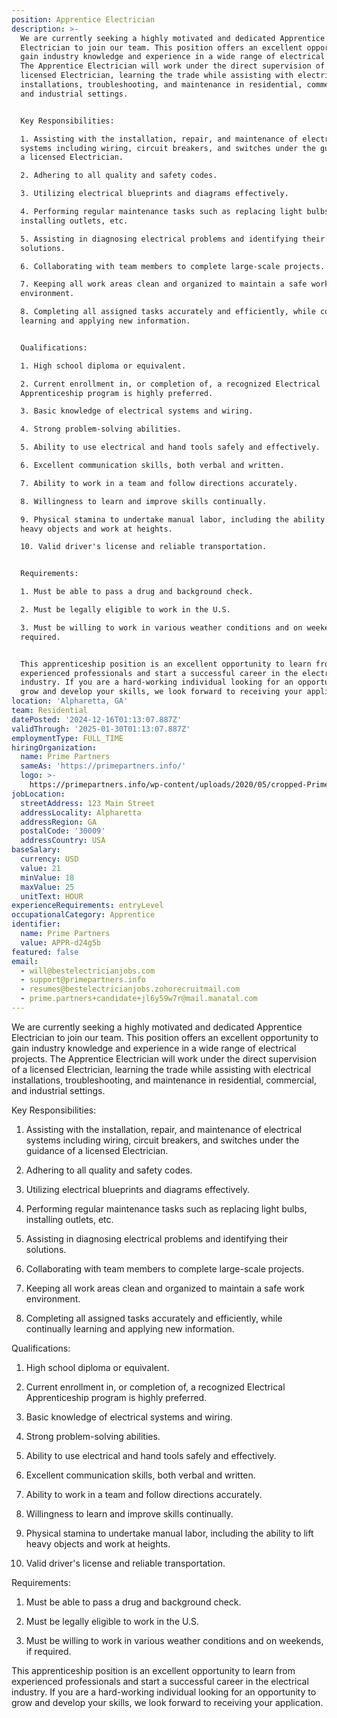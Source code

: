 ```yaml
---
position: Apprentice Electrician
description: >-
  We are currently seeking a highly motivated and dedicated Apprentice
  Electrician to join our team. This position offers an excellent opportunity to
  gain industry knowledge and experience in a wide range of electrical projects.
  The Apprentice Electrician will work under the direct supervision of a
  licensed Electrician, learning the trade while assisting with electrical
  installations, troubleshooting, and maintenance in residential, commercial,
  and industrial settings.


  Key Responsibilities:

  1. Assisting with the installation, repair, and maintenance of electrical
  systems including wiring, circuit breakers, and switches under the guidance of
  a licensed Electrician.

  2. Adhering to all quality and safety codes.

  3. Utilizing electrical blueprints and diagrams effectively.

  4. Performing regular maintenance tasks such as replacing light bulbs,
  installing outlets, etc.

  5. Assisting in diagnosing electrical problems and identifying their
  solutions.

  6. Collaborating with team members to complete large-scale projects.

  7. Keeping all work areas clean and organized to maintain a safe work
  environment.

  8. Completing all assigned tasks accurately and efficiently, while continually
  learning and applying new information.


  Qualifications:

  1. High school diploma or equivalent.

  2. Current enrollment in, or completion of, a recognized Electrical
  Apprenticeship program is highly preferred.

  3. Basic knowledge of electrical systems and wiring.

  4. Strong problem-solving abilities.

  5. Ability to use electrical and hand tools safely and effectively.

  6. Excellent communication skills, both verbal and written.

  7. Ability to work in a team and follow directions accurately.

  8. Willingness to learn and improve skills continually.

  9. Physical stamina to undertake manual labor, including the ability to lift
  heavy objects and work at heights.

  10. Valid driver's license and reliable transportation.


  Requirements:

  1. Must be able to pass a drug and background check.

  2. Must be legally eligible to work in the U.S.

  3. Must be willing to work in various weather conditions and on weekends, if
  required.


  This apprenticeship position is an excellent opportunity to learn from
  experienced professionals and start a successful career in the electrical
  industry. If you are a hard-working individual looking for an opportunity to
  grow and develop your skills, we look forward to receiving your application.
location: 'Alpharetta, GA'
team: Residential
datePosted: '2024-12-16T01:13:07.887Z'
validThrough: '2025-01-30T01:13:07.887Z'
employmentType: FULL_TIME
hiringOrganization:
  name: Prime Partners
  sameAs: 'https://primepartners.info/'
  logo: >-
    https://primepartners.info/wp-content/uploads/2020/05/cropped-Prime-Partners-Logo-NO-BG-1-1.png
jobLocation:
  streetAddress: 123 Main Street
  addressLocality: Alpharetta
  addressRegion: GA
  postalCode: '30009'
  addressCountry: USA
baseSalary:
  currency: USD
  value: 21
  minValue: 18
  maxValue: 25
  unitText: HOUR
experienceRequirements: entryLevel
occupationalCategory: Apprentice
identifier:
  name: Prime Partners
  value: APPR-d24g5b
featured: false
email:
  - will@bestelectricianjobs.com
  - support@primepartners.info
  - resumes@bestelectricianjobs.zohorecruitmail.com
  - prime.partners+candidate+jl6y59w7r@mail.manatal.com
---
```


We are currently seeking a highly motivated and dedicated Apprentice
  Electrician to join our team. This position offers an excellent opportunity to
  gain industry knowledge and experience in a wide range of electrical projects.
  The Apprentice Electrician will work under the direct supervision of a
  licensed Electrician, learning the trade while assisting with electrical
  installations, troubleshooting, and maintenance in residential, commercial,
  and industrial settings.


  Key Responsibilities:

  1. Assisting with the installation, repair, and maintenance of electrical
  systems including wiring, circuit breakers, and switches under the guidance of
  a licensed Electrician.

  2. Adhering to all quality and safety codes.

  3. Utilizing electrical blueprints and diagrams effectively.

  4. Performing regular maintenance tasks such as replacing light bulbs,
  installing outlets, etc.

  5. Assisting in diagnosing electrical problems and identifying their
  solutions.

  6. Collaborating with team members to complete large-scale projects.

  7. Keeping all work areas clean and organized to maintain a safe work
  environment.

  8. Completing all assigned tasks accurately and efficiently, while continually
  learning and applying new information.


  Qualifications:

  1. High school diploma or equivalent.

  2. Current enrollment in, or completion of, a recognized Electrical
  Apprenticeship program is highly preferred.

  3. Basic knowledge of electrical systems and wiring.

  4. Strong problem-solving abilities.

  5. Ability to use electrical and hand tools safely and effectively.

  6. Excellent communication skills, both verbal and written.

  7. Ability to work in a team and follow directions accurately.

  8. Willingness to learn and improve skills continually.

  9. Physical stamina to undertake manual labor, including the ability to lift
  heavy objects and work at heights.

  10. Valid driver's license and reliable transportation.


  Requirements:

  1. Must be able to pass a drug and background check.

  2. Must be legally eligible to work in the U.S.

  3. Must be willing to work in various weather conditions and on weekends, if
  required.


  This apprenticeship position is an excellent opportunity to learn from
  experienced professionals and start a successful career in the electrical
  industry. If you are a hard-working individual looking for an opportunity to
  grow and develop your skills, we look forward to receiving your application.
